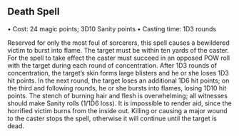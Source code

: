 ## Death Spell
• Cost: 24 magic points; 3D10 Sanity points
• Casting time: 1D3 rounds

Reserved for only the most foul of sorcerers, this spell causes a bewildered victim to burst into flame. The target must be within ten yards of the caster. For the spell to take effect the caster must succeed in an opposed POW roll with the target during each round of concentration. After 1D3 rounds of concentration, the target’s skin forms large blisters and he or she loses 1D3 hit points. In the next round, the target loses an additional 1D6 hit points; on the third and following rounds, he or she bursts into flames, losing 1D10 hit points. The stench of burning hair and flesh is overwhelming; all witnesses should make Sanity rolls (1/1D6 loss). It is impossible to render aid, since the horrified victim burns from the inside out. Killing or causing a major wound to the caster stops the spell, otherwise it will continue until the target is dead.